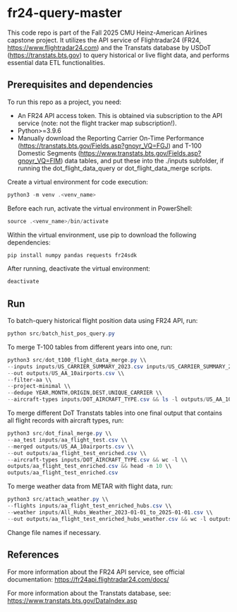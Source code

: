 # fr24-query-master
This code repo is part of the Fall 2025 CMU Heinz-American Airlines capstone project. It utilizes the API service of Flightradar24 (FR24, https://www.flightradar24.com) and the Transtats database by USDoT (https://transtats.bts.gov) to query historical or live flight data, and performs essential data ETL functionalities.

## Prerequisites and dependencies
To run this repo as a project, you need:

- An FR24 API access token. This is obtained via subscription to the API service (note: not the flight tracker map subscription!).
- Python>=3.9.6
- Manually download the Reporting Carrier On-Time Performance (https://transtats.bts.gov/Fields.asp?gnoyr_VQ=FGJ) and T-100 Domestic Segments (https://www.transtats.bts.gov/Fields.asp?gnoyr_VQ=FIM) data tables, and put these into the ./inputs subfolder, if running the dot_flight_data_query or dot_flight_data_merge scripts.

Create a virtual environment for code execution:

```powershell
python3 -m venv .<venv_name>
```

Before each run, activate the virtual environment in PowerShell:

```powershell
source .<venv_name>/bin/activate
```

Within the virtual environment, use pip to download the following dependencies:
```powershell
pip install numpy pandas requests fr24sdk
```

After running, deactivate the virtual environment:

```powershell
deactivate
```

## Run
To batch-query historical flight position data using FR24 API, run:

```powershell
python src/batch_hist_pos_query.py
```

To merge T-100 tables from different years into one, run:

```powershell
python3 src/dot_t100_flight_data_merge.py \\
--inputs inputs/US_CARRIER_SUMMARY_2023.csv inputs/US_CARRIER_SUMMARY_2024.csv \\
--out outputs/US_AA_10airports.csv \\
--filter-aa \\
--project-minimal \\
--dedupe YEAR,MONTH,ORIGIN,DEST,UNIQUE_CARRIER \\
--aircraft-types inputs/DOT_AIRCRAFT_TYPE.csv && ls -l outputs/US_AA_10airports.csv && wc -l outputs/US_AA_10airports.csv && head -n 10 outputs/US_AA_10airports.csv
```

To merge different DoT Transtats tables into one final output that contains all flight records with aircraft types, run:

```powershell
python3 src/dot_final_merge.py \\
--aa_test inputs/aa_flight_test.csv \\
--merged outputs/US_AA_10airports.csv \\
--out outputs/aa_flight_test_enriched.csv \\
--aircraft-types inputs/DOT_AIRCRAFT_TYPE.csv && wc -l \\
outputs/aa_flight_test_enriched.csv && head -n 10 \\
outputs/aa_flight_test_enriched.csv
```

To merge weather data from METAR with flight data, run:

```powershell
python3 src/attach_weather.py \\
--flights inputs/aa_flight_test_enriched_hubs.csv \\
--weather inputs/All_Hubs_Weather_2023-01-01_to_2025-01-01.csv \\
--out outputs/aa_flight_test_enriched_hubs_weather.csv && wc -l outputs/aa_flight_test_enriched_hubs_weather.csv && head -n 10 outputs/aa_flight_test_enriched_hubs_weather.csv
```

Change file names if necessary.

## References
For more information about the FR24 API service, see official documentation: https://fr24api.flightradar24.com/docs/

For more information about the Transtats database, see: https://www.transtats.bts.gov/DataIndex.asp
